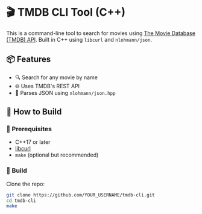 # 🎬 TMDB CLI Tool (C++)

This is a command-line tool to search for movies using [The Movie Database (TMDB) API](https://www.themoviedb.org/documentation/api). Built in C++ using `libcurl` and `nlohmann/json`.

## 📦 Features

- 🔍 Search for any movie by name
- 🌐 Uses TMDB's REST API
- 📄 Parses JSON using `nlohmann/json.hpp`

## 🚀 How to Build

### 🔧 Prerequisites

- C++17 or later
- [libcurl](https://curl.se/libcurl/)
- `make` (optional but recommended)

### 🔨 Build

Clone the repo:

```bash
git clone https://github.com/YOUR_USERNAME/tmdb-cli.git
cd tmdb-cli
make
